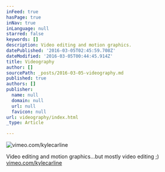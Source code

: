 ```yaml
---
inFeed: true
hasPage: true
inNav: true
inLanguage: null
starred: false
keywords: []
description: Video editing and motion graphics.
datePublished: '2016-03-05T02:45:59.708Z'
dateModified: '2016-03-05T00:44:45.914Z'
title: Videography
author: []
sourcePath: _posts/2016-03-05-videography.md
published: true
authors: []
publisher:
  name: null
  domain: null
  url: null
  favicon: null
url: videography/index.html
_type: Article

---
```

![vimeo.com/kylecarline](https://the-grid-user-content.s3-us-west-2.amazonaws.com/9eefdbf8-44ce-45aa-8926-b20e33fca84f.jpg)

Video editing and motion graphics...but mostly video editing ;) [vimeo.com/kylecarline][0]

[0]: vimeo.com/kylecarline